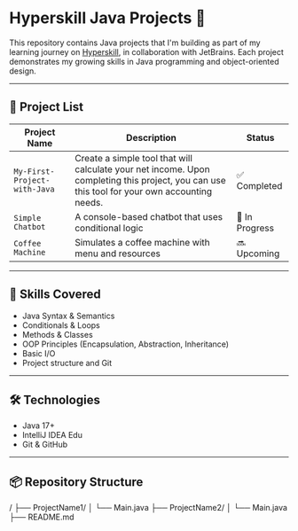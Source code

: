 # Hyperskill Java Projects 🚀

This repository contains Java projects that I'm building as part of my learning journey on [Hyperskill](https://hyperskill.org/), in collaboration with JetBrains. Each project demonstrates my growing skills in Java programming and object-oriented design.

---

## 📁 Project List

| Project Name | Description | Status |
|--------------|-------------|--------|
| `My-First-Project-with-Java` | Create a simple tool that will calculate your net income. Upon completing this project, you can use this tool for your own accounting needs. | ✅ Completed |
| `Simple Chatbot` | A console-based chatbot that uses conditional logic | 🔄 In Progress |
| `Coffee Machine` | Simulates a coffee machine with menu and resources | 🔜 Upcoming |

---

## 🧠 Skills Covered

- Java Syntax & Semantics
- Conditionals & Loops
- Methods & Classes
- OOP Principles (Encapsulation, Abstraction, Inheritance)
- Basic I/O
- Project structure and Git

---

## 🛠️ Technologies

- Java 17+
- IntelliJ IDEA Edu
- Git & GitHub

---

## 📦 Repository Structure

/
├── ProjectName1/
│ └── Main.java
├── ProjectName2/
│ └── Main.java
├── README.md
